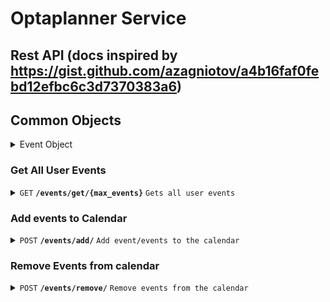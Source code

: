 # Optaplanner Service

## Rest API (docs inspired by https://gist.github.com/azagniotov/a4b16faf0febd12efbc6c3d7370383a6)

## Common Objects

<details>
    <summary>Event Object</summary>  

```javascript
{
    id: uuid
    name: string
    startDate: datetime
    endDate: datetime
    allDay: boolean
    description: string
    isAvailable: enum ("busy", "available") 
}
```

</details>

### Get All User Events

<details>
 <summary><code>GET</code> <code><b>/events/get/{max_events}</b></code> <code>Gets all user events</code></summary>

##### Parameters

>
> | name              |  type     | data type      | description                         |
> |-------------------|-----------|----------------|-------------------------------------|
> | `max_events` |  requred | int ($int64)   | The maximum number of events that can be retrieved at one time        |

##### Responses

> | http code     | content-type                      | response                                                            |
> |---------------|-----------------------------------|---------------------------------------------------------------------|
> | `200`         | `application/json`        | {events: [{event objects}]}                                                         |
> | `400`         | `application/json`        | {"code": 400, "reason": error_string}
> | `500`         | `application/json`        | {"code": 500, "reason": server_error_string}

</details>

### Add events to Calendar

<details>
 <summary><code>POST</code> <code><b>/events/add/</b></code> <code>Add event/events to the calendar</code></summary>

##### request object

```javascript
{
    events: [{event objects}]
}
```

##### parameters

> | name      |  type     | data type               | description                                                           |
> |-----------|-----------|-------------------------|-----------------------------------------------------------------------|
> | none      |  required | object (json or yaml)   | n/a  |


##### responses

> | http code     | content-type                      | response                                                            |
> |---------------|-----------------------------------|---------------------------------------------------------------------|
> | `200`         | `text/plain;charset=utf-8`        | `events added succesfully!`                                |
> | `400`         | `text/plain;charset=utf-8`                | error_string                            |
> | `500`         | `text/plain;charset=utf-8`         | error_string                                                                |

</details>

### Remove Events from calendar

<details>
    <summary><code>POST</code> <code><b>/events/remove/</b></code> <code>Remove events from the calendar</code></summary>

##### Request Object

```javascript
{
    events: [event_ids]
}
```

##### parameters

> | name      |  type     | data type               | description                                                           |
> |-----------|-----------|-------------------------|-----------------------------------------------------------------------|
> | none      |  required | object (json or yaml)   | n/a  |


##### responses

> | http code     | content-type                      | response                                                            |
> |---------------|-----------------------------------|---------------------------------------------------------------------|
> | `200`         | `text/plain;charset=utf-8`        | `All events were removed succesfully`                                |
> | `400`         | `text/plain;charset=utf-8`                | error_string                            |
> | `500`         | `text/plain;charset=utf-8`         | error_string                                                                |

</details>
